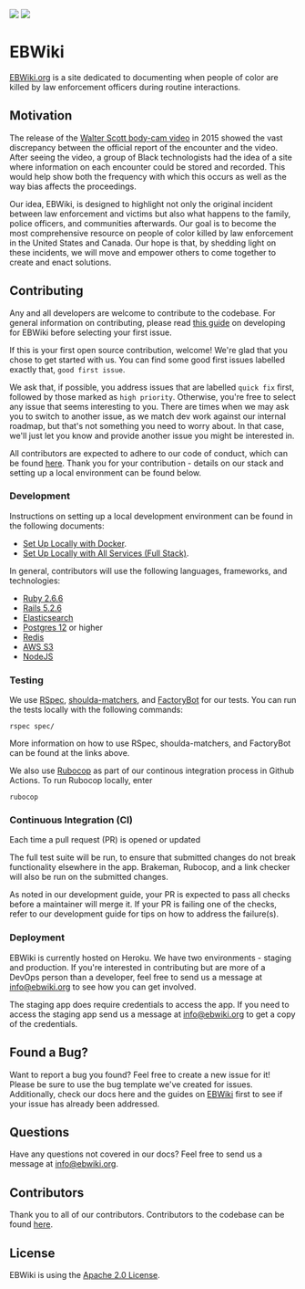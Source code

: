 <p><a href="https://github.com/EBWiki/EBWiki/actions/workflows/ci.yml/badge.svg"></a> <a href="https://codeclimate.com/github/EBWiki/EBWiki"><img src="https://codeclimate.com/github/EBWiki/EBWiki/badges/gpa.svg" /></a> <a href="https://codeclimate.com/github/EBWiki/EBWiki/coverage"><img src="https://codeclimate.com/github/EBWiki/EBWiki/badges/coverage.svg" /></a></p>

# EBWiki

[EBWiki.org](http://ebwiki.org) is a site dedicated to documenting when people of color are killed by law enforcement officers during routine interactions.

## Motivation

The release of the [Walter Scott body-cam video](https://ebwiki.org/cases/walter-scott) in 2015 showed the vast discrepancy between the official report of the encounter and the video.  After seeing the video, a group of Black technologists had the idea of a site where information on each encounter could be stored and recorded. This would help show both the frequency with which this occurs as well as the way bias affects the proceedings.

Our idea, EBWiki, is designed to highlight not only the original incident between law enforcement and victims but also what happens to the family, police officers, and communities afterwards. Our goal is to become the most comprehensive resource on people of color killed by law enforcement in the United States and Canada.  Our hope is that, by shedding light on these incidents, we will move and empower others to come together to create and enact solutions.

## Contributing

Any and all developers are welcome to contribute to the codebase.  For general information on contributing, please read [this guide](docs/DEVELOPMENT.md) on developing for EBWiki before selecting your first issue.

If this is your first open source contribution, welcome!  We're glad that you chose to get started with us.  You can find some good first issues labelled exactly that, `good first issue`.

We ask that, if possible, you address issues that are labelled `quick fix` first, followed by those marked as `high priority`.  Otherwise, you're free to select any issue that seems interesting to you.  There are times when we may ask you to switch to another issue, as we match dev work against our internal roadmap, but that's not something you need to worry about.  In that case, we'll just let you know and provide another issue you might be interested in.

All contributors are expected to adhere to our code of conduct, which can be found [here](docs/CODE_OF_CONDUCT.md).  Thank you for your contribution - details on our stack and setting up a local environment can be found below.

### Development

Instructions on setting up a local development environment can be found in the following documents:
* [Set Up Locally with Docker](docs/SETUP_LOCALLY.md).
* [Set Up Locally with All Services (Full Stack)](docs/SETUP_LOCALLY_FULLSTACK.md).

In general, contributors will use the following languages, frameworks, and technologies:

* [Ruby 2.6.6](https://www.ruby-lang.org/en/downloads/)
* [Rails 5.2.6](http://rubyonrails.org/)
* [Elasticsearch](https://www.elastic.co/products/elasticsearch)
* [Postgres 12](https://www.postgresql.org/) or higher
* [Redis](https://redis.io/)
* [AWS S3](https://aws.amazon.com/free/)
* [NodeJS](https://nodejs.org/en/)


### Testing

We use [RSpec](https://github.com/rspec/rspec-rails), [shoulda-matchers](http://matchers.shoulda.io/), and [FactoryBot](https://github.com/thoughtbot/factory_bot) for our tests.  You can run the tests locally with the following commands:

```
rspec spec/
```

More information on how to use RSpec, shoulda-matchers, and FactoryBot can be found at the links above.

We also use [Rubocop](https://github.com/bbatsov/rubocop) as part of our continous integration process in Github Actions.  To run Rubocop locally, enter

```
rubocop
```

### Continuous Integration (CI)
Each time a pull request (PR) is opened or updated

The full test suite will be run, to ensure that submitted changes do not break functionality elsewhere in the app.  Brakeman, Rubocop, and a link checker will also be run on the submitted changes.

As noted in our development guide, your PR is expected to pass all checks before a maintainer will merge it.  If your PR is failing one of the checks, refer to our development guide for tips on how to address the failure(s).

### Deployment
EBWiki is currently hosted on Heroku.  We have two environments - staging and production.  If you're interested in contributing but are more of a DevOps person than a developer, feel free to send us a message at info@ebwiki.org to see how you can get involved.

The staging app does require credentials to access the app.  If you need to access the staging app send us a message at info@ebwiki.org to get a copy of the credentials.

## Found a Bug?
Want to report a bug you found?  Feel free to create a new issue for it!  Please be sure to use the bug template we've created for issues.  Additionally, check our docs here and the guides on [EBWiki](https://ebwiki.org) first to see if your issue has already been addressed.

## Questions
Have any questions not covered in our docs?  Feel free to send us a message at info@ebwiki.org.

## Contributors

Thank you to all of our contributors.  Contributors to the codebase can be found [here](https://github.com/BOWiki/BOW/graphs/contributors).

## License

EBWiki is using the [Apache 2.0 License](LICENSE.txt).
